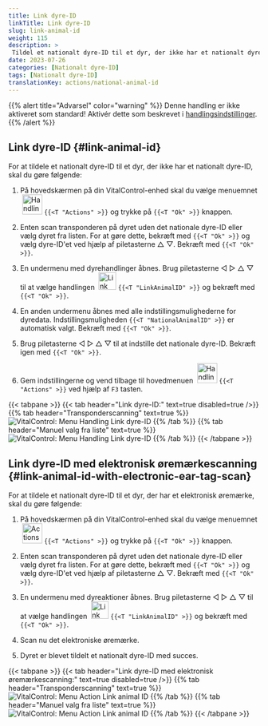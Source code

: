 ```yaml
---
title: Link dyre-ID
linkTitle: Link dyre-ID
slug: link-animal-id
weight: 115
description: >
 Tildel et nationalt dyre-ID til et dyr, der ikke har et nationalt dyre-ID
date: 2023-07-26
categories: [Nationalt dyre-ID]
tags: [Nationalt dyre-ID]
translationKey: actions/national-animal-id
---
```

{{% alert title="Advarsel" color="warning" %}}
Denne handling er ikke aktiveret som standard! Aktivér dette som beskrevet i [handlingsindstillinger](../setting/).
{{% /alert %}}

## Link dyre-ID {#link-animal-id}

For at tildele et nationalt dyre-ID til et dyr, der ikke har et nationalt dyre-ID, skal du gøre følgende:

1. På hovedskærmen på din VitalControl-enhed skal du vælge menuemnet &nbsp;<img src="/icons/actions.svg" width="40" align="bottom" alt="Handlinger" /> `{{<T "Actions" >}}` og trykke på `{{<T "Ok" >}}` knappen.

2. Enten scan transponderen på dyret uden det nationale dyre-ID eller vælg dyret fra listen. For at gøre dette, bekræft med `{{<T "Ok" >}}` og vælg dyre-ID'et ved hjælp af piletasterne △ ▽. Bekræft med `{{<T "Ok" >}}`.

3. En undermenu med dyrehandlinger åbnes. Brug piletasterne ◁ ▷ △ ▽ til at vælge handlingen &nbsp;<img src="/icons/actions/link-nais-id.svg" width="35" align="bottom" alt="Link dyre-ID" /> `{{<T "LinkAnimalID" >}}` og bekræft med `{{<T "Ok" >}}`.

4. En anden undermenu åbnes med alle indstillingsmulighederne for dyredata. Indstillingsmuligheden `{{<T "NationalAnimalID" >}}` er automatisk valgt. Bekræft med `{{<T "Ok" >}}`.

5. Brug piletasterne ◁ ▷ △ ▽ til at indstille det nationale dyre-ID. Bekræft igen med `{{<T "Ok" >}}`.

6. Gem indstillingerne og vend tilbage til hovedmenuen &nbsp;<img src="/icons/actions.svg" width="40" align="bottom" alt="Handlinger" /> `{{<T "Actions" >}}` ved hjælp af `F3` tasten.

{{< tabpane >}}
{{< tab header="Link dyre-ID:" text=true disabled=true />}}
{{% tab header="Transponderscanning" text=true %}}
![VitalControl: Menu Handling Link dyre-ID](../images/linkanimalid-scan.png "Link dyre-ID")
{{% /tab %}}
{{% tab header="Manuel valg fra liste" text=true %}}
![VitalControl: Menu Handling Link dyre-ID](../images/linkanimalid.png "Link dyre-ID")
{{% /tab %}}
{{< /tabpane >}}

## Link dyre-ID med elektronisk øremærkescanning {#link-animal-id-with-electronic-ear-tag-scan}

For at tildele et nationalt dyre-ID til et dyr, der har et elektronisk øremærke, skal du gøre følgende:

1. På hovedskærmen på din VitalControl-enhed skal du vælge menuemnet &nbsp;<img src="/icons/actions.svg" width="40" align="bottom" alt="Actions" /> `{{<T "Actions" >}}` og trykke på `{{<T "Ok" >}}` knappen.

2. Enten scan transponderen på dyret uden det nationale dyre-ID eller vælg dyret fra listen. For at gøre dette, bekræft med `{{<T "Ok" >}}` og vælg dyre-ID'et ved hjælp af piletasterne △ ▽. Bekræft med `{{<T "Ok" >}}`.

3. En undermenu med dyreaktioner åbnes. Brug piletasterne ◁ ▷ △ ▽ til at vælge handlingen &nbsp;<img src="/icons/actions/scan-nais-id.svg" width="35" align="bottom" alt="Link animal ID" />  `{{<T "LinkAnimalID" >}}` og bekræft med `{{<T "Ok" >}}`.

4. Scan nu det elektroniske øremærke.

5. Dyret er blevet tildelt et nationalt dyre-ID med succes.

{{< tabpane >}}
{{< tab header="Link dyre-ID med elektronisk øremærkescanning:" text=true disabled=true />}}
{{% tab header="Transponderscanning" text=true %}}
![VitalControl: Menu Action Link animal ID](../images/linkanimalidscan-scan.png "Link animal ID")
{{% /tab %}}
{{% tab header="Manuel valg fra liste" text=true %}}
![VitalControl: Menu Action Link animal ID](../images/linkanimalidscan.png "Link animal ID")
{{% /tab %}}
{{< /tabpane >}}
